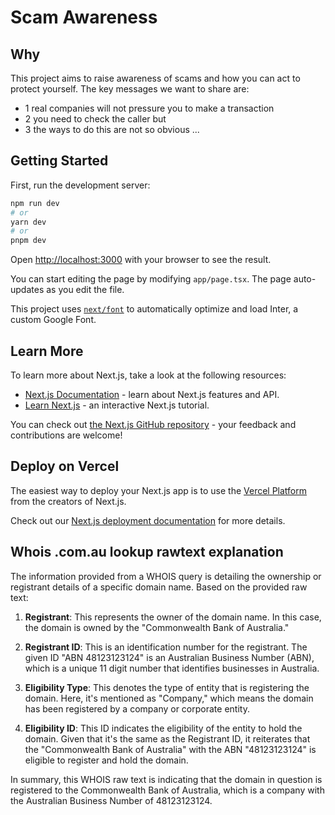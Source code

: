 # Scam Awareness

## Why

This project aims to raise awareness of scams and how you can act to protect yourself. The key messages we want to share
are:

- 1 real companies will not pressure you to make a transaction
- 2 you need to check the caller but
- 3 the ways to do this are not so obvious ...

## Getting Started

First, run the development server:

```bash
npm run dev
# or
yarn dev
# or
pnpm dev
```

Open [http://localhost:3000](http://localhost:3000) with your browser to see the result.

You can start editing the page by modifying `app/page.tsx`. The page auto-updates as you edit the file.

This project uses [`next/font`](https://nextjs.org/docs/basic-features/font-optimization) to automatically optimize and
load Inter, a custom Google Font.

## Learn More

To learn more about Next.js, take a look at the following resources:

- [Next.js Documentation](https://nextjs.org/docs) - learn about Next.js features and API.
- [Learn Next.js](https://nextjs.org/learn) - an interactive Next.js tutorial.

You can check out [the Next.js GitHub repository](https://github.com/vercel/next.js/) - your feedback and contributions
are welcome!

## Deploy on Vercel

The easiest way to deploy your Next.js app is to use the
[Vercel Platform](https://vercel.com/new?utm_medium=default-template&filter=next.js&utm_source=create-next-app&utm_campaign=create-next-app-readme)
from the creators of Next.js.

Check out our [Next.js deployment documentation](https://nextjs.org/docs/deployment) for more details.

## Whois .com.au lookup rawtext explanation

The information provided from a WHOIS query is detailing the ownership or registrant details of a specific domain name.
Based on the provided raw text:

1. **Registrant**: This represents the owner of the domain name. In this case, the domain is owned by the "Commonwealth
   Bank of Australia."

2. **Registrant ID**: This is an identification number for the registrant. The given ID "ABN 48123123124" is an
   Australian Business Number (ABN), which is a unique 11 digit number that identifies businesses in Australia.

3. **Eligibility Type**: This denotes the type of entity that is registering the domain. Here, it's mentioned as
   "Company," which means the domain has been registered by a company or corporate entity.

4. **Eligibility ID**: This ID indicates the eligibility of the entity to hold the domain. Given that it's the same as
   the Registrant ID, it reiterates that the "Commonwealth Bank of Australia" with the ABN "48123123124" is eligible to
   register and hold the domain.

In summary, this WHOIS raw text is indicating that the domain in question is registered to the Commonwealth Bank of
Australia, which is a company with the Australian Business Number of 48123123124.
